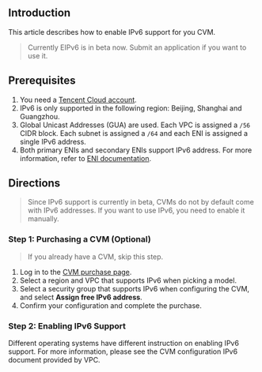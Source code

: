 ## Introduction
This article describes how to enable IPv6 support for you CVM.
> Currently EIPv6 is in beta now. Submit an application if you want to use it.
>


## Prerequisites

1. You need a [Tencent Cloud account](https://intl.cloud.tencent.com/register?s_url=https%3A%2F%2Fcloud.tencent.com%2F).
2. IPv6 is only supported in the following region: Beijing, Shanghai and Guangzhou.
3. Global Unicast Addresses (GUA) are used. Each VPC is assigned a `/56` CIDR block. Each subnet is assigned a `/64` and each ENI is assigned a single IPv6 address.
4. Both primary ENIs and secondary ENIs support IPv6 address. For more information, refer to [ENI documentation](https://intl.cloud.tencent.com/document/product/576).

## Directions
> Since IPv6 support is currently in beta, CVMs do not by default come with IPv6 addresses. If you want to use IPv6, you need to enable it manually.
> 

### Step 1: Purchasing a CVM (Optional)

> If you already have a CVM, skip this step.
> 
1. Log in to the [CVM purchase page](http://manage.qcloud.com/shoppingcart/shop.php?tab=cvm).
2. Select a region and VPC that supports IPv6 when picking a model.
3. Select a security group that supports IPv6 when configuring the CVM, and select **Assign free IPv6 address**.
4. Confirm your configuration and complete the purchase.

<span id="step2_configIPv6"></span>
### Step 2: Enabling IPv6 Support

Different operating systems have different instruction on enabling IPv6 support. For more information, please see the CVM configuration IPv6 document provided by VPC.
